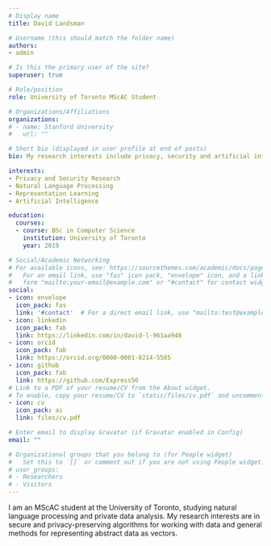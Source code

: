 ```yaml
---
# Display name
title: David Landsman

# Username (this should match the folder name)
authors:
- admin

# Is this the primary user of the site?
superuser: true

# Role/position
role: University of Toronto MScAC Student

# Organizations/Affiliations
organizations:
# - name: Stanford University
#   url: ""

# Short bio (displayed in user profile at end of posts)
bio: My research interests include privacy, security and artificial intelligence.

interests:
- Privacy and Security Research
- Natural Language Processing
- Representation Learning
- Artificial Intelligence

education:
  courses:
  - course: BSc in Computer Science
    institution: University of Toronto
    year: 2019

# Social/Academic Networking
# For available icons, see: https://sourcethemes.com/academic/docs/page-builder/#icons
#   For an email link, use "fas" icon pack, "envelope" icon, and a link in the
#   form "mailto:your-email@example.com" or "#contact" for contact widget.
social:
- icon: envelope
  icon_pack: fas
  link: '#contact'  # For a direct email link, use "mailto:test@example.org".
- icon: linkedin
  icon_pack: fab
  link: https://linkedin.com/in/david-l-961aa948
- icon: orcid
  icon_pack: fab
  link: https://orcid.org/0000-0001-8214-5585
- icon: github
  icon_pack: fab
  link: https://github.com/Express50
# Link to a PDF of your resume/CV from the About widget.
# To enable, copy your resume/CV to `static/files/cv.pdf` and uncomment the lines below.
- icon: cv
  icon_pack: ai
  link: files/cv.pdf

# Enter email to display Gravatar (if Gravatar enabled in Config)
email: ""

# Organizational groups that you belong to (for People widget)
#   Set this to `[]` or comment out if you are not using People widget.
# user_groups:
# - Researchers
# - Visitors
---
```


I am an MScAC student at the University of Toronto, studying natural language processing and private data analysis. My research interests are in secure and privacy-preserving algorithms for working with data and general methods for representing abstract data as vectors.
